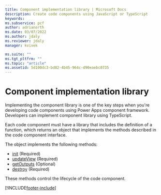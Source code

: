 ```yaml
---
title: Component implementation library | Microsoft Docs
description: Create code components using JavaScript or TypeScript
keywords:
ms.subservice: pcf
author: adrianorth
ms.date: 03/07/2022
ms.author: jdaly
ms.reviewer: jdaly
manager: kvivek

ms.suite: ""
ms.tgt_pltfrm: ""
ms.topic: "article"
ms.assetid: 5d100dc3-bd82-4b45-964c-d90eaebc0735
---
```


# Component implementation library

Implementing the component library is one of the key steps when you're developing code components using Power Apps component framework. Developers can implement component library using TypeScript.

Each code component must have a library that includes the definition of a function, which returns an object that implements the methods described in the code component interface. 

The object implements the following methods:

- [init](reference/control/init.md) (Required)
- [updateView](reference/control/updateview.md) (Required)
- [getOutputs](reference/control/getoutputs.md) (Optional)
- [destroy](reference/control/destroy.md) (Required)

These methods control the lifecycle of the code component.



[!INCLUDE[footer-include](../../includes/footer-banner.md)]